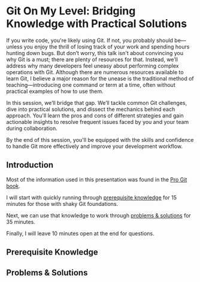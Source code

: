 # Git On My Level: Bridging Knowledge with Practical Solutions

If you write code, you're likely using Git. If not, you probably should be—unless you enjoy the thrill of losing track of your work and spending hours hunting down bugs. But don’t worry, this talk isn't about convincing you why Git is a must; there are plenty of resources for that. Instead, we’ll address why many developers feel uneasy about performing complex operations with Git. Although there are numerous resources available to learn Git, I believe a major reason for the unease is the traditional method of teaching—introducing one command or term at a time, often without practical examples of how to use them.

In this session, we’ll bridge that gap. We’ll tackle common Git challenges, dive into practical solutions, and dissect the mechanics behind each approach. You'll learn the pros and cons of different strategies and gain actionable insights to resolve frequent issues faced by you and your team during collaboration.

By the end of this session, you'll be equipped with the skills and confidence to handle Git more effectively and improve your development workflow.

## Introduction

Most of the information used in this presentation was found in the [Pro Git book](https://git-scm.com/book/en/v2).

I will start with quickly running through [prerequisite knowledge](#prerequisite-knowledge) for 15 minutes for those with shaky Git foundations.

Next, we can use that knowledge to work through [problems & solutions](#problems--solutions) for 35 minutes.

Finally, I will leave 10 minutes open at the end for questions.

## Prerequisite Knowledge

## Problems & Solutions
